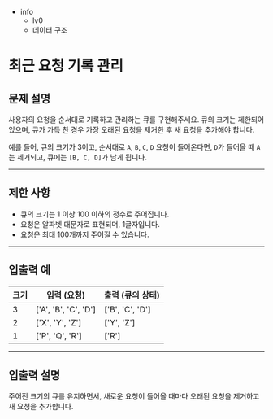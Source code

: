 - info
    - lv0
    - 데이터 구조

# 최근 요청 기록 관리
## 문제 설명
사용자의 요청을 순서대로 기록하고 관리하는 큐를 구현해주세요. 큐의 크기는 제한되어 있으며, 큐가 가득 찬 경우 가장 오래된 요청을 제거한 후 새 요청을 추가해야 합니다.

예를 들어, 큐의 크기가 3이고, 순서대로 `A`, `B`, `C`, `D` 요청이 들어온다면, `D`가 들어올 때 `A`는 제거되고, 큐에는 `[B, C, D]`가 남게 됩니다.

---

## 제한 사항

- 큐의 크기는 1 이상 100 이하의 정수로 주어집니다.
- 요청은 알파벳 대문자로 표현되며, 1글자입니다.
- 요청은 최대 100개까지 주어질 수 있습니다.

---

## 입출력 예

|   크기  |      입력 (요청)      | 출력 (큐의 상태) |
| ------ | --------------------- | ---------------- |
| 3      | ['A', 'B', 'C', 'D']  | ['B', 'C', 'D']  |
| 2      | ['X', 'Y', 'Z']       | ['Y', 'Z']       |
| 1      | ['P', 'Q', 'R']       | ['R']            |

---

## 입출력 설명
주어진 크기의 큐를 유지하면서, 새로운 요청이 들어올 때마다 오래된 요청을 제거하고 새 요청을 추가합니다.
